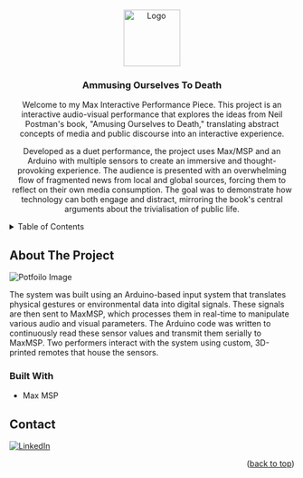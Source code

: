 <!-- Improved compatibility of back to top link: See: https://github.com/othneildrew/Best-README-Template/pull/73 -->
<a id="readme-top"></a>
<!--
*** Thanks for checking out the Best-README-Template. If you have a suggestion
*** that would make this better, please fork the repo and create a pull request
*** or simply open an issue with the tag "enhancement".
*** Don't forget to give the project a star!
*** Thanks again! Now go create something AMAZING! :D
-->



<!-- PROJECT SHIELDS -->
<!--
*** I'm using markdown "reference style" links for readability.
*** Reference links are enclosed in brackets [ ] instead of parentheses ( ).
*** See the bottom of this document for the declaration of the reference variables
*** for contributors-url, forks-url, etc. This is an optional, concise syntax you may use.
*** https://www.markdownguide.org/basic-syntax/#reference-style-links
-->



<!-- PROJECT LOGO -->
<br />
<div align="center">
  <a href="https://github.com/annikajun/Portfolio_2023">
    <img src="Images/About.png" alt="Logo" width="100" height="100">
  </a>

<h3 align="center">Ammusing Ourselves To Death</h3>

  <p align="center">
    Welcome to my Max Interactive Performance Piece. This project is an interactive audio-visual performance that explores the ideas from Neil Postman's book, "Amusing Ourselves to Death," translating abstract concepts of media and public discourse into an interactive experience.

Developed as a duet performance, the project uses Max/MSP and an Arduino with multiple sensors to create an immersive and thought-provoking experience. The audience is presented with an overwhelming flow of fragmented news from local and global sources, forcing them to reflect on their own media consumption. The goal was to demonstrate how technology can both engage and distract, mirroring the book's central arguments about the trivialisation of public life.
  </p>
</div>



<!-- TABLE OF CONTENTS -->
<details>
  <summary>Table of Contents</summary>
  <ol>
    <li>
      <a href="#about-the-project">About The Project</a>
      <ul>
        <li><a href="#built-with">Built With</a></li>
      </ul>
    </li>
    <li><a href="#contact">Contact</a></li>
  </ol>
</details>



<!-- ABOUT THE PROJECT -->
## About The Project

![Potfoilo Image][product-screenshot]

The system was built using an Arduino-based input system that translates physical gestures or environmental data into digital signals. These signals are then sent to MaxMSP, which processes them in real-time to manipulate various audio and visual parameters. The Arduino code was written to continuously read these sensor values and transmit them serially to MaxMSP. Two performers interact with the system using custom, 3D-printed remotes that house the sensors.



### Built With


- Max MSP


<!-- CONTACT -->
## Contact

[![LinkedIn][linkedin-shield]][linkedin-url]

<p align="right">(<a href="#readme-top">back to top</a>)</p>



<!-- MARKDOWN LINKS & IMAGES -->

[product-screenshot]: Images/AOTDSetUp.jpeg
[screenshot-link]: google.com

[max-shiled]:
[max-url]:

[linkedin-shield]: https://img.shields.io/badge/-LinkedIn-black.svg?style=for-the-badge&logo=linkedin&colorB=555
[linkedin-url]: https://linkedin.com/in/annika-jungfleisch

[HTML5]: https://img.shields.io/badge/HTML5-E34F26?style=for-the-badge&logo=html5&logoColor=white
[HTML5-url]: https://developer.mozilla.org/en-US/docs/Web/HTML

[CSS3]: https://img.shields.io/badge/CSS3-1572B6?style=for-the-badge&logo=css3&logoColor=white
[CSS3-url]: https://developer.mozilla.org/en-US/docs/Web/CSS

[JavaScript]: https://img.shields.io/badge/JavaScript-F7DF1E?style=for-the-badge&logo=javascript&logoColor=black
[JavaScript-url]: https://developer.mozilla.org/en-US/docs/Web/JavaScript

[JQuery]: https://img.shields.io/badge/jQuery-0769AD?style=for-the-badge&logo=jquery&logoColor=white
[JQuery-url]: https://jquery.com
